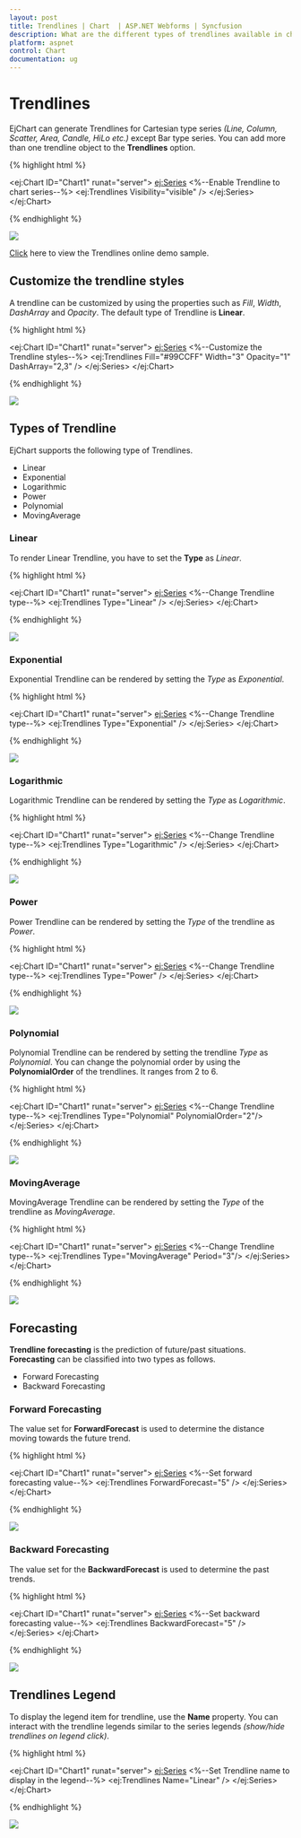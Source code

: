 ```yaml
---
layout: post
title: Trendlines | Chart  | ASP.NET Webforms | Syncfusion
description: What are the different types of trendlines available in chart.
platform: aspnet
control: Chart
documentation: ug
---
```


# Trendlines

EjChart can generate Trendlines for Cartesian type series *(Line, Column, Scatter, Area, Candle, HiLo etc.)* except Bar type series. You can add more than one trendline object to the **Trendlines** option.

{% highlight html %}

<ej:Chart ID="Chart1" runat="server"> 
    <Series>
       <ej:Series>
           <Trendlines>
               <%--Enable Trendline to chart series--%>
               <ej:Trendlines Visibility="visible" />
           </Trendlines>
       </ej:Series>
    </Series>
</ej:Chart>

{% endhighlight %}

![](Trendlines_images/Trendlines_img1.png)

[Click](http://asp.syncfusion.com/demos/web/chart/trendlines.aspx) here to view the Trendlines online demo sample.


## Customize the trendline styles

A trendline can be customized by using the properties such as *Fill*, *Width*, *DashArray* and *Opacity*. The default type of Trendline is **Linear**.

{% highlight html %}

<ej:Chart ID="Chart1" runat="server"> 
    <Series>
       <ej:Series>
           <Trendlines>
               <%--Customize the Trendline styles--%>
               <ej:Trendlines Fill="#99CCFF" Width="3" Opacity="1" DashArray="2,3" />
           </Trendlines>
       </ej:Series>
    </Series>
</ej:Chart>

{% endhighlight %}

![](Trendlines_images/Trendlines_img2.png)


## Types of Trendline

EjChart supports the following type of Trendlines.

* Linear
* Exponential
* Logarithmic
* Power 
* Polynomial
* MovingAverage

### Linear

To render Linear Trendline, you have to set the **Type** as *Linear*. 

{% highlight html %}

<ej:Chart ID="Chart1" runat="server"> 
    <Series>
       <ej:Series>
           <Trendlines>
               <%--Change Trendline type--%>
               <ej:Trendlines Type="Linear" />
           </Trendlines>
       </ej:Series>
    </Series>
</ej:Chart>

{% endhighlight %}

![](Trendlines_images/Trendlines_img3.png)

### Exponential

Exponential Trendline can be rendered by setting the *Type* as *Exponential*. 

{% highlight html %}

<ej:Chart ID="Chart1" runat="server"> 
    <Series>
       <ej:Series>
           <Trendlines>
               <%--Change Trendline type--%>
               <ej:Trendlines Type="Exponential" />
           </Trendlines>
       </ej:Series>
    </Series>
</ej:Chart>

{% endhighlight %}

![](Trendlines_images/Trendlines_img4.png)

### Logarithmic

Logarithmic Trendline can be rendered by setting the *Type* as *Logarithmic*.  

{% highlight html %}

<ej:Chart ID="Chart1" runat="server"> 
    <Series>
       <ej:Series>
           <Trendlines>
               <%--Change Trendline type--%>
               <ej:Trendlines Type="Logarithmic" />
           </Trendlines>
       </ej:Series>
    </Series>
</ej:Chart>

{% endhighlight %}

![](Trendlines_images/Trendlines_img5.png)


### Power

Power Trendline can be rendered by setting the *Type* of the trendline as *Power*. 

{% highlight html %}

<ej:Chart ID="Chart1" runat="server"> 
    <Series>
       <ej:Series>
           <Trendlines>
               <%--Change Trendline type--%>
               <ej:Trendlines Type="Power" />
           </Trendlines>
       </ej:Series>
    </Series>
</ej:Chart>


{% endhighlight %}

![](Trendlines_images/Trendlines_img6.png)


### Polynomial

Polynomial Trendline can be rendered by setting the trendline *Type* as *Polynomial*.  You can change the polynomial order by using the **PolynomialOrder** of the trendlines. It ranges from 2 to 6.

{% highlight html %}

<ej:Chart ID="Chart1" runat="server"> 
    <Series>
       <ej:Series>
           <Trendlines>
               <%--Change Trendline type--%>
               <ej:Trendlines Type="Polynomial"  PolynomialOrder="2"/>
           </Trendlines>
       </ej:Series>
    </Series>
</ej:Chart>

{% endhighlight %}

![](Trendlines_images/Trendlines_img7.png)


### MovingAverage

MovingAverage Trendline can be rendered by setting the *Type* of the trendline as *MovingAverage*. 

{% highlight html %}

<ej:Chart ID="Chart1" runat="server"> 
    <Series>
       <ej:Series>
           <Trendlines>
               <%--Change Trendline type--%>
               <ej:Trendlines Type="MovingAverage"  Period="3"/>
           </Trendlines>
       </ej:Series>
    </Series>
</ej:Chart>

{% endhighlight %}

![](Trendlines_images/Trendlines_img8.png)


## Forecasting

**Trendline forecasting** is the prediction of future/past situations.  **Forecasting** can be classified into two types as follows.

  * Forward Forecasting
  * Backward Forecasting

### Forward Forecasting

The value set for **ForwardForecast** is used to determine the distance moving towards the future trend.

{% highlight html %}

<ej:Chart ID="Chart1" runat="server"> 
    <Series>
       <ej:Series>
           <Trendlines>
               <%--Set forward forecasting value--%>
               <ej:Trendlines ForwardForecast="5" />
           </Trendlines>
       </ej:Series>
    </Series>
</ej:Chart>

{% endhighlight %}

![](Trendlines_images/Trendlines_img9.png)


### Backward Forecasting

The value set for the **BackwardForecast** is used to determine the past trends.

{% highlight html %}

<ej:Chart ID="Chart1" runat="server"> 
    <Series>
       <ej:Series>
           <Trendlines>
               <%--Set backward forecasting value--%>
               <ej:Trendlines BackwardForecast="5" />
           </Trendlines>
       </ej:Series>
    </Series>
</ej:Chart>

{% endhighlight %}

![](Trendlines_images/Trendlines_img10.png)


## Trendlines Legend

To display the legend item for trendline, use the **Name** property. You can interact with the trendline legends similar to the series legends *(show/hide trendlines on legend click)*.  

{% highlight html %}

<ej:Chart ID="Chart1" runat="server"> 
    <Series>
       <ej:Series>
           <Trendlines>
               <%--Set Trendline name to display in the legend--%>
               <ej:Trendlines Name="Linear" />
           </Trendlines>
       </ej:Series>
    </Series>
</ej:Chart>

{% endhighlight %}

![](Trendlines_images/Trendlines_img11.png)
